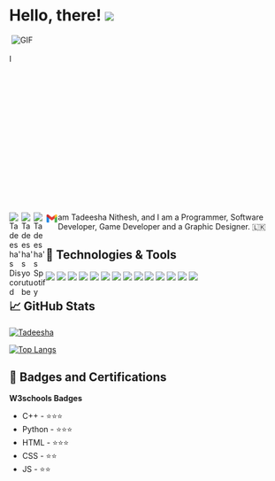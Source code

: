 # Hello, there! <img src="https://raw.githubusercontent.com/MartinHeinz/MartinHeinz/master/wave.gif" width="30px">
 <img align="right" alt="GIF" src="https://github.com/abhisheknaiidu/abhisheknaiidu/blob/master/code.gif?raw=true" width="500" height="320" />

<a href="https://discord.gg/B92fgqXz3M">
  <img align="left" alt="Tadeesha's Discord" width="22px" src="https://raw.githubusercontent.com/peterthehan/peterthehan/master/assets/discord.svg" />
</a>
<a href="https://youtube.com/channel/UCEs6Z2oo6S-m0WGlkHg_b2g">
  <img align="left" alt="Tadeesha's youtube" width="22px" src="https://raw.githubusercontent.com/peterthehan/peterthehan/master/assets/youtube.svg" />
</a>
<a href="https://open.spotify.com/user/939s6nnp7bcfnhxmm5u6fbol3?si=9bb4a13c155944d2">
  <img align="left" alt="Tadeesha's Spotify" width="22px" src="https://raw.githubusercontent.com/peterthehan/peterthehan/master/assets/spotify.svg" />
</a>
<a href="mailto:avtnbinuditha@gmail.com">
  <img align="left" alt="Tadeesha's Spotify" width="22px" src="https://github.com/TadeeshaNithesh/Tadeeshanithesh/blob/main/icons8-gmail.svg?raw=true" />
</a>
<br><br>
I am Tadeesha Nithesh, and I am a Programmer, Software Developer, Game Developer and a Graphic Designer. 🇱🇰
  
## 🔧 Technologies & Tools
![](https://img.shields.io/badge/OS-Windows_10-informational?style=flat&logo=windows&logoColor=white&color=8d81c2)
![](https://img.shields.io/badge/Editor-VS_Code-informational?style=flat&logo=visual-studio-code&logoColor=white&color=007acc)
![](https://img.shields.io/badge/Editor-Atom-informational?style=flat&logo=atom&logoColor=white&color=0076400)
![](https://img.shields.io/badge/Editor-Sublime_text-informational?style=flat&logo=sublime-text&logoColor=white&color=ff8c00)
![](https://img.shields.io/badge/Code-Python-informational?style=flat&logo=python&logoColor=white&color=356a97)
![](https://img.shields.io/badge/Code-JavaScript-informational?style=flat&logo=javascript&logoColor=white&color=e9d44d)
![](https://img.shields.io/badge/Code-React-informational?style=flat&logo=react&logoColor=white&color=5ed3f3)
![](https://img.shields.io/badge/Code-C_+_+-informational?style=flat&logo=cplusplus&logoColor=white&color=fa2a55)
![](https://img.shields.io/badge/Code-HTML-informational?style=flat&logo=html5&logoColor=white&color=ffa500)
![](https://img.shields.io/badge/Code-CSS-informational?style=flat&logo=css3&logoColor=white&color=0000ff)
![](https://img.shields.io/badge/Shell-cmd-informational?style=flat&logo=powershell&logoColor=white&color=000)
![](https://img.shields.io/badge/Shell-powershell-informational?style=flat&logo=powershell&logoColor=white&color=00008b)
![](https://img.shields.io/badge/Tools-Firebase-informational?style=flat&logo=firebase&logoColor=white&color=ffca28)
![](https://img.shields.io/badge/Tools-Netlify-informational?style=flat&logo=heroku&logoColor=white&color=430098)

## &#x1f4c8; GitHub Stats

[![Tadeesha](https://github-readme-stats.vercel.app/api?username=Tadeeshanithesh&show_icons=true&theme=tokyonight)](https://github.com/Tadeeshanithesh)

[![Top Langs](https://github-readme-stats.vercel.app/api/top-langs/?username=Tadeeshanithesh&layout=compact&hide_border=true&theme=tokyonight)](https://github.com/anuraghazra/github-readme-stats)  

##  📜  Badges and Certifications
**W3schools Badges**

- C++  - ⭐⭐⭐
- Python - ⭐⭐⭐
- HTML - ⭐⭐⭐
- CSS - ⭐⭐
- JS - ⭐⭐

